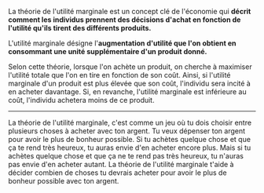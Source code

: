 La théorie de l'utilité marginale est un concept clé de l'économie qui **décrit comment les individus prennent des décisions d'achat en fonction de l'utilité qu'ils tirent des différents produits.**

L'utilité marginale désigne l'**augmentation d'utilité que l'on obtient en consommant une unité supplémentaire d'un produit donné.**

Selon cette théorie, lorsque l'on achète un produit, on cherche à maximiser l'utilité totale que l'on en tire en fonction de son coût. Ainsi, si l'utilité marginale d'un produit est plus élevée que son coût, l'individu sera incité à en acheter davantage. Si, en revanche, l'utilité marginale est inférieure au coût, l'individu achetera moins de ce produit.

---
La théorie de l'utilité marginale, c'est comme un jeu où tu dois choisir entre plusieurs choses à acheter avec ton argent. Tu veux dépenser ton argent pour avoir le plus de bonheur possible. Si tu achètes quelque chose et que ça te rend très heureux, tu auras envie d'en acheter encore plus. Mais si tu achètes quelque chose et que ça ne te rend pas très heureux, tu n'auras pas envie d'en acheter autant. La théorie de l'utilité marginale t'aide à décider combien de choses tu devrais acheter pour avoir le plus de bonheur possible avec ton argent.